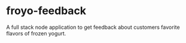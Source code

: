 # froyo-feedback
A full stack node application to get feedback about customers favorite flavors of frozen yogurt. 
